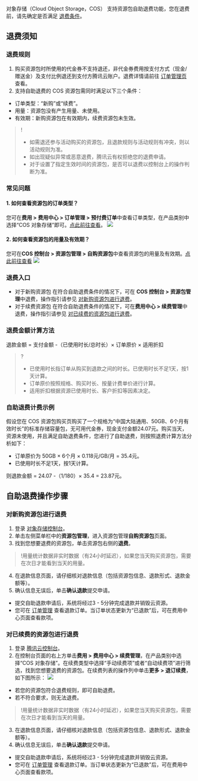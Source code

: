 对象存储（Cloud Object Storage，COS） 支持资源包自助退费功能，您在退费前，请先确定是否满足 [退费条件](https://cloud.tencent.com/document/product/436/36523#.E9.80.80.E8.B4.B9.E8.A7.84.E5.88.99)。

## 退费须知

### 退费规则

1. 购买资源包时所使用的代金券不支持退还，非代金券费用按支付方式（现金/赠送金）及支付比例退还到支付方腾讯云账户。退费详情请前往 [订单管理页](https://console.cloud.tencent.com/expense/deal) 查看。
2. 支持自助退费的 COS 资源包需同时满足以下三个条件：
 - 订单类型：“新购”或“续费”。
 - 用量：资源包没有产生用量、未使用。
 - 有效期：新购资源包在有效期内，续费资源包未生效。

>!
>- 如需退还参与活动购买的资源包，且退款规则与活动规则有冲突，则以活动规则为准。
>- 如出现疑似异常或恶意退费，腾讯云有权拒绝您的退费申请。
>- 对于设置了指定生效时间的资源包，是否可以退费以控制台上的操作判断为准。

### 常见问题

#### 1. 如何查看资源包的订单类型？
您可在**费用 > 费用中心 > 订单管理 > 预付费订单**中查看订单类型，在产品类别中选择“COS 对象存储”即可。[点此前往查看](https://console.cloud.tencent.com/expense/deal)。
![](https://qcloudimg.tencent-cloud.cn/raw/98a525fc395036c8d675f7229c00b066.png)

#### 2. 如何查看资源包的用量及有效期？
您可在**COS 控制台 > 资源包管理 > 自购资源包**中查看资源包的用量及有效期。[点此前往查看](https://console.cloud.tencent.com/cos/package/buy)
![](https://qcloudimg.tencent-cloud.cn/raw/b6167ff9e808d7847dfd8f1c66995fa1.png)


### 退费入口

- 对于新购资源包
在符合自助退费条件的情况下，可在 **COS 控制台 > 资源包管理**中退费，操作指引请参见 [对新购资源包进行退费](#new)。
- 对于续费资源包
在符合自助退费条件的情况下，可在**费用中心 > 续费管理**中退费，操作指引请参见 [对已续费的资源包进行退费](#renewal)。


### 退费金额计算方法

退款金额 = 支付金额 -（已使用时长/总时长）× 订单原价 × 适用折扣

>?
> - 已使用时长指订单从购买到退款之间的时长。已使用时长不足1天，按1天计算。
> - 订单原价按照规格、购买时长、按量计费单价进行计算。
> - 适用折扣根据资源已使用时长、客户折扣等因素决定。
> 

### 自助退费计费示例

假设您在 COS 资源包购买页购买了一个规格为“中国大陆通用、50GB、6个月有效时长”的标准存储容量包，无可用代金券，现金支付金额24.07元。购买当天，资源未使用，并且满足自助退费条件，您进行了自助退费，则按照退费计算方法分析如下：

- 订单原价为 50GB × 6个月 × 0.118元/GB/月 = 35.4元。
- 已使用时长不足1天，按1天计算。

则退款金额 = 24.07 -（1/180）× 35.4 = 23.87元。


## 自助退费操作步骤

### 对新购资源包进行退费[](id:new)

1. 登录 [对象存储控制台](https://console.cloud.tencent.com/cos5)。
2. 单击左侧菜单栏中的**资源包管理**，进入资源包管理**自购资源包**页面。
3. 找到您想要退费的资源包，单击资源包右侧的**退费**。
>!用量统计数据非实时数据（有24小时延迟），如果您当天购买资源包，需要在次日才能看到当天的用量。
>
4. 在退款信息页面，请仔细核对退款信息（包括资源包信息、退款形式、退款金额等）。
5. 确认信息无误后，单击**确认退款**提交申请。
 - 提交自助退款申请后，系统将经过3 - 5分钟完成退款并销毁云资源。
 - 您可在 [订单管理](https://console.cloud.tencent.com/expense/deal) 查看退款订单。当订单状态更新为“已退款”后，可在费用中心页面查看款项。

### 对已续费的资源包进行退费[](id:renewal)

1. 登录 [腾讯云控制台](https://console.cloud.tencent.com)。
2. 在控制台页面的右上方单击**费用 > 费用中心 > 续费管理**，在产品类别中选择“COS 对象存储”。在续费类型中选择“手动续费项”或者“自动续费项”进行筛选，找到您想要退费的资源包。在续费列表的操作列中单击**更多 > 退订续费**，如下图所示：
![](https://qcloudimg.tencent-cloud.cn/raw/16060cec9f84b2c669e27d41bad658ed.png)
  - 若您的资源包符合退费规则，即可自助退费。
  - 若不符合要求，则无法退费。
>!用量统计数据非实时数据（有24小时延迟），如果您当天购买资源包，需要在次日才能看到当天的用量。
>
3. 在退款信息页面，请仔细核对退款信息（包括资源包信息、退款形式、退款金额等）。
4. 确认信息无误后，单击**确认退款**提交申请。
 - 提交自助退款申请后，系统将经过3 - 5分钟完成退款并销毁云资源。
 - 您可在 [订单管理](https://console.cloud.tencent.com/expense/deal) 查看退款订单。当订单状态更新为“已退款”后，可在费用中心页面查看款项。
